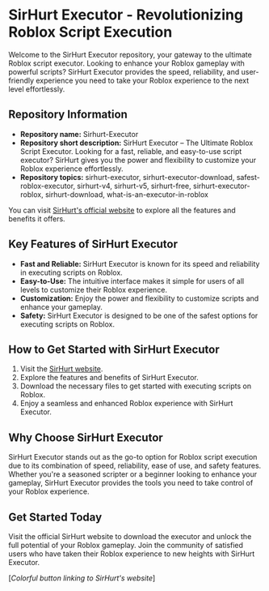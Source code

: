 # SirHurt Executor - Revolutionizing Roblox Script Execution

Welcome to the SirHurt Executor repository, your gateway to the ultimate Roblox script executor. Looking to enhance your Roblox gameplay with powerful scripts? SirHurt Executor provides the speed, reliability, and user-friendly experience you need to take your Roblox experience to the next level effortlessly.

## Repository Information

- **Repository name:** Sirhurt-Executor
- **Repository short description:** SirHurt Executor – The Ultimate Roblox Script Executor. Looking for a fast, reliable, and easy-to-use script executor? SirHurt gives you the power and flexibility to customize your Roblox experience effortlessly.
- **Repository topics:** sirhurt-executor, sirhurt-executor-download, safest-roblox-executor, sirhurt-v4, sirhurt-v5, sirhurt-free, sirhurt-executor-roblox, sirhurt-download, what-is-an-executor-in-roblox

You can visit [SirHurt's official website](https://sirhurt.app) to explore all the features and benefits it offers.

## Key Features of SirHurt Executor
- **Fast and Reliable:** SirHurt Executor is known for its speed and reliability in executing scripts on Roblox.
- **Easy-to-Use:** The intuitive interface makes it simple for users of all levels to customize their Roblox experience.
- **Customization:** Enjoy the power and flexibility to customize scripts and enhance your gameplay.
- **Safety:** SirHurt Executor is designed to be one of the safest options for executing scripts on Roblox.

## How to Get Started with SirHurt Executor

1. Visit the [SirHurt website](https://sirhurt.app).
2. Explore the features and benefits of SirHurt Executor.
3. Download the necessary files to get started with executing scripts on Roblox.
4. Enjoy a seamless and enhanced Roblox experience with SirHurt Executor.

## Why Choose SirHurt Executor

SirHurt Executor stands out as the go-to option for Roblox script execution due to its combination of speed, reliability, ease of use, and safety features. Whether you're a seasoned scripter or a beginner looking to enhance your gameplay, SirHurt Executor provides the tools you need to take control of your Roblox experience.

## Get Started Today

Visit the official SirHurt website to download the executor and unlock the full potential of your Roblox gameplay. Join the community of satisfied users who have taken their Roblox experience to new heights with SirHurt Executor.

[*Colorful button linking to SirHurt's website*]